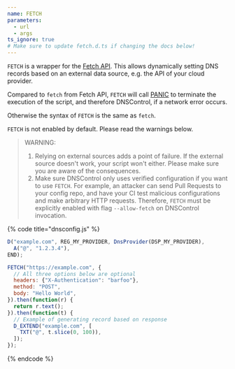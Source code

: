```yaml
---
name: FETCH
parameters:
  - url
  - args
ts_ignore: true
# Make sure to update fetch.d.ts if changing the docs below!
---
```


`FETCH` is a wrapper for the [Fetch API](https://developer.mozilla.org/en-US/docs/Web/API/Fetch_API). This allows dynamically setting DNS records based on an external data source, e.g. the API of your cloud provider.

Compared to `fetch` from Fetch API, `FETCH` will call [PANIC](PANIC.md) to terminate the execution of the script, and therefore DNSControl, if a network error occurs.

Otherwise the syntax of `FETCH` is the same as `fetch`.

`FETCH` is not enabled by default. Please read the warnings below.

> WARNING:
>
> 1. Relying on external sources adds a point of failure. If the external source doesn't work, your script won't either. Please make sure you are aware of the consequences.
> 2. Make sure DNSControl only uses verified configuration if you want to use `FETCH`. For example, an attacker can send Pull Requests to your config repo, and have your CI test malicious configurations and make arbitrary HTTP requests. Therefore, `FETCH` must be explicitly enabled with flag `--allow-fetch` on DNSControl invocation.

{% code title="dnsconfig.js" %}
```javascript
D("example.com", REG_MY_PROVIDER, DnsProvider(DSP_MY_PROVIDER),
  A("@", "1.2.3.4"),
END);

FETCH("https://example.com", {
  // All three options below are optional
  headers: {"X-Authentication": "barfoo"},
  method: "POST",
  body: "Hello World",
}).then(function(r) {
  return r.text();
}).then(function(t) {
  // Example of generating record based on response
  D_EXTEND("example.com", [
    TXT("@", t.slice(0, 100)),
  ]);
});
```
{% endcode %}
